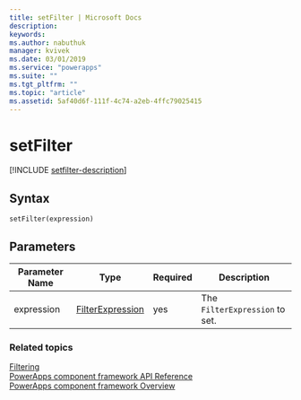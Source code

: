 ```yaml
---
title: setFilter | Microsoft Docs
description: 
keywords:
ms.author: nabuthuk
manager: kvivek
ms.date: 03/01/2019
ms.service: "powerapps"
ms.suite: ""
ms.tgt_pltfrm: ""
ms.topic: "article"
ms.assetid: 5af40d6f-111f-4c74-a2eb-4ffc79025415
---
```


# setFilter

[!INCLUDE [setfilter-description](includes/setfilter-description.md)]

## Syntax

`setFilter(expression)`

## Parameters

| Parameter Name|Type|Required|Description|
| ------------- |----|--------|-----------|
|expression|[FilterExpression](../filterexpression.md)|yes|The `FilterExpression` to set.|


### Related topics

[Filtering](../filtering.md)<br/>
[PowerApps component framework API Reference](../reference/index.md)<br/>
[PowerApps component framework Overview](../overview.md)